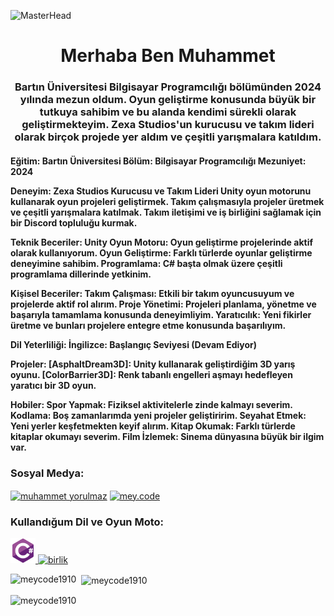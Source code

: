 ![MasterHead](https://connect-prd-cdn.unity.com/20191209/70d96f05-75df-42be-9790-dd4e8825e6b3)

<h1 align="center">Merhaba Ben Muhammet</h1>
<h3 align="center">Bartın Üniversitesi Bilgisayar Programcılığı bölümünden 2024 yılında mezun oldum. Oyun geliştirme konusunda büyük bir tutkuya sahibim ve bu alanda kendimi sürekli olarak geliştirmekteyim. Zexa Studios'un kurucusu ve takım lideri olarak birçok projede yer aldım ve çeşitli yarışmalara katıldım.</h3>



<h4 aling="center">
Eğitim:
Bartın Üniversitesi
Bölüm: Bilgisayar Programcılığı
Mezuniyet: 2024
 

Deneyim:
Zexa Studios Kurucusu ve Takım Lideri
Unity oyun motorunu kullanarak oyun projeleri geliştirmek.
Takım çalışmasıyla projeler üretmek ve çeşitli yarışmalara katılmak.
Takım iletişimi ve iş birliğini sağlamak için bir Discord topluluğu kurmak.


Teknik Beceriler:
Unity Oyun Motoru: Oyun geliştirme projelerinde aktif olarak kullanıyorum.
Oyun Geliştirme: Farklı türlerde oyunlar geliştirme deneyimine sahibim.
Programlama: C# başta olmak üzere çeşitli programlama dillerinde yetkinim.


Kişisel Beceriler:
Takım Çalışması: Etkili bir takım oyuncusuyum ve projelerde aktif rol alırım.
Proje Yönetimi: Projeleri planlama, yönetme ve başarıyla tamamlama konusunda deneyimliyim.
Yaratıcılık: Yeni fikirler üretme ve bunları projelere entegre etme konusunda başarılıyım.


Dil Yeterliliği:
İngilizce: Başlangıç Seviyesi (Devam Ediyor)


Projeler:
[AsphaltDream3D]: Unity kullanarak geliştirdiğim 3D yarış oyunu.
[ColorBarrier3D]: Renk tabanlı engelleri aşmayı hedefleyen yaratıcı bir 3D oyun.


Hobiler:
Spor Yapmak: Fiziksel aktivitelerle zinde kalmayı severim.
Kodlama: Boş zamanlarımda yeni projeler geliştiririm.
Seyahat Etmek: Yeni yerler keşfetmekten keyif alırım.
Kitap Okumak: Farklı türlerde kitaplar okumayı severim.
Film İzlemek: Sinema dünyasına büyük bir ilgim var.
</h4>
 
<h3 align="left">Sosyal Medya:</h3>
<p align="left">
<a href="https://linkedin.com/in/muhammet yorulmaz" target="blank"><img align="center" src="https://raw.githubusercontent.com/rahuldkjain/github-profile-readme-generator/master/src/images/icons/Social/linked-in-alt.svg" alt="muhammet yorulmaz" height="30" width="40" /></a>
<a href="https://instagram.com/mey.code" target="blank"><img align="center" src="https://raw.githubusercontent.com/rahuldkjain/github-profile-readme-generator/master/src/images/icons/Social/instagram.svg" alt="mey.code" height="30" width="40" /></a>
</p>

<h3 align="left">Kullandığum Dil ve Oyun Moto:</h3>
<p align="left"> <a href="https://www.w3schools.com/cs/" target="_blank" rel="noreferrer"> <img src="https://raw.githubusercontent.com/devicons/devicon/master/icons/csharp/csharp-original.svg" alt="csharp" width="40" height="40"/> </a> <a href="https://unity.com/" target="_blank" rel="noreferrer"> <img src="https://www.vectorlogo.zone/logos/unity3d/unity3d-icon.svg" alt="birlik" genişlik="28" yükseklik="28"/> </a> </p>

<p><img align="left" src="https://github-readme-stats.vercel.app/api/top-langs?username=meycode1910&show_icons=true&locale=en&layout=compact" alt="meycode1910" /></p>

<p>&nbsp; <img align="center" src="https://github-readme-stats.vercel.app/api?username=meycode1910&show_icons=true&locale=en" alt="meycode1910" /></p>

<p><img align="center" src="https://github-readme-streak-stats.herokuapp.com/?user=meycode1910&" alt="meycode1910" /></p>
